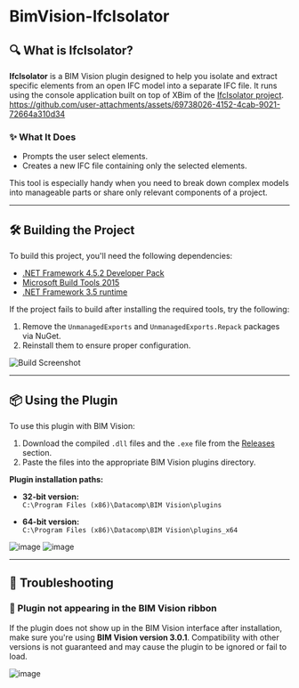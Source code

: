 # BimVision-IfcIsolator

## 🔍 What is IfcIsolator?

**IfcIsolator** is a BIM Vision plugin designed to help you isolate and extract specific elements from an open IFC model into a separate IFC file.
It runs using the console application built on top of XBim of the [IfcIsolator project](https://github.com/matheushsaba/IfcIsolator).
https://github.com/user-attachments/assets/69738026-4152-4cab-9021-72664a310d34


### ✨ What It Does

- Prompts the user select elements.
- Creates a new IFC file containing only the selected elements.

This tool is especially handy when you need to break down complex models into manageable parts or share only relevant components of a project.

---

## 🛠️ Building the Project

To build this project, you'll need the following dependencies:

- [.NET Framework 4.5.2 Developer Pack](https://dotnet.microsoft.com/en-us/download/dotnet-framework/net452)  
- [Microsoft Build Tools 2015](https://www.microsoft.com/en-us/download/details.aspx?id=48159)
- [.NET Framework 3.5 runtime](https://dotnet.microsoft.com/en-us/download/dotnet-framework/net35-sp1)
  
If the project fails to build after installing the required tools, try the following:

1. Remove the `UnmanagedExports` and `UnmanagedExports.Repack` packages via NuGet.
2. Reinstall them to ensure proper configuration.

![Build Screenshot](https://github.com/user-attachments/assets/13869e4b-a665-49da-b394-3e310299b653)

---

## 📦 Using the Plugin

To use this plugin with BIM Vision:

1. Download the compiled `.dll` files and the `.exe` file from the [Releases](https://github.com/matheushsaba/BIMVision-IfcIsolator/releases) section.
2. Paste the files into the appropriate BIM Vision plugins directory.

**Plugin installation paths:**

- **32-bit version:**  
  `C:\Program Files (x86)\Datacomp\BIM Vision\plugins`

- **64-bit version:**  
  `C:\Program Files (x86)\Datacomp\BIM Vision\plugins_x64`

![image](https://github.com/user-attachments/assets/3294050f-389d-4dfa-b52e-be48e37552f8)
![image](https://github.com/user-attachments/assets/a5c18a1b-f4cd-4ea8-aee8-7f0fb2ec8ca6)


---

## 🧩 Troubleshooting

### 🔹 Plugin not appearing in the BIM Vision ribbon

If the plugin does not show up in the BIM Vision interface after installation, make sure you're using **BIM Vision version 3.0.1**. Compatibility with other versions is not guaranteed and may cause the plugin to be ignored or fail to load.

![image](https://github.com/user-attachments/assets/ca2c58e3-f1fc-4eb5-8c22-e8050c7d3a27)

